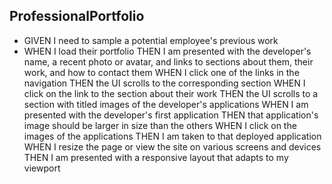 ## ProfessionalPortfolio

 - GIVEN I need to sample a potential employee's previous work
 - WHEN I load their portfolio
 THEN I am presented with the developer's name, a recent photo or avatar, and links to sections about them, their work, and how to contact them
 WHEN I click one of the links in the navigation
 THEN the UI scrolls to the corresponding section
 WHEN I click on the link to the section about their work
 THEN the UI scrolls to a section with titled images of the developer's applications
 WHEN I am presented with the developer's first application
 THEN that application's image should be larger in size than the others
 WHEN I click on the images of the applications
 THEN I am taken to that deployed application
 WHEN I resize the page or view the site on various screens and devices
 THEN I am presented with a responsive layout that adapts to my viewport
